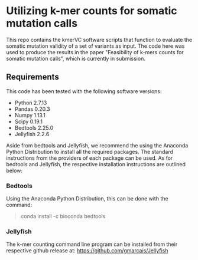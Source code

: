 # Utilizing k-mer counts for somatic mutation calls
This repo contains the kmerVC software scripts that function to evaluate the somatic mutation validity of a set of variants as input. The code here was used to produce the results in the paper "Feasibility of k-mers counts for somatic mutation calls", which is currently in submission.

## Requirements
This code has been tested with the following software versions:
* Python 2.7.13 
* Pandas 0.20.3 
* Numpy 1.13.1 
* Scipy 0.19.1 
* Bedtools 2.25.0 
* Jellyfish 2.2.6 

Aside from bedtools and Jellyfish, we recommend the using the Anaconda Python Distribution to install all the required packages. The standard instructions from the providers of each package can be used. As for bedtools and Jellyfish, the respective installation instructions are outlined below:

### Bedtools
Using the Anaconda Python Distribution, this can be done with the command:
> conda install -c bioconda bedtools

### Jellyfish
The k-mer counting command line program can be installed from their respective github release at: https://github.com/gmarcais/Jellyfish

